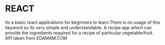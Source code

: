 # REACT
Its a basic react applications for beginners to learn.There is no usage of this keyword so its very simple and understandable.
A recipe app which can provide the ingredients required for a recipe of particular vegetable/fruit.
API taken from EDAMAM.COM
